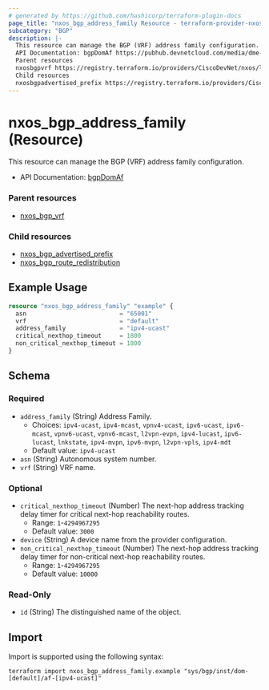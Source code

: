 ```yaml
---
# generated by https://github.com/hashicorp/terraform-plugin-docs
page_title: "nxos_bgp_address_family Resource - terraform-provider-nxos"
subcategory: "BGP"
description: |-
  This resource can manage the BGP (VRF) address family configuration.
  API Documentation: bgpDomAf https://pubhub.devnetcloud.com/media/dme-docs-10-2-2/docs/Routing%20and%20Forwarding/bgp:DomAf/
  Parent resources
  nxosbgpvrf https://registry.terraform.io/providers/CiscoDevNet/nxos/latest/docs/resources/bgp_vrf
  Child resources
  nxosbgpadvertised_prefix https://registry.terraform.io/providers/CiscoDevNet/nxos/latest/docs/resources/bgp_advertised_prefixnxosbgproute_redistribution https://registry.terraform.io/providers/CiscoDevNet/nxos/latest/docs/resources/bgp_route_redistribution
---
```


# nxos_bgp_address_family (Resource)

This resource can manage the BGP (VRF) address family configuration.

- API Documentation: [bgpDomAf](https://pubhub.devnetcloud.com/media/dme-docs-10-2-2/docs/Routing%20and%20Forwarding/bgp:DomAf/)

### Parent resources

- [nxos_bgp_vrf](https://registry.terraform.io/providers/CiscoDevNet/nxos/latest/docs/resources/bgp_vrf)

### Child resources

- [nxos_bgp_advertised_prefix](https://registry.terraform.io/providers/CiscoDevNet/nxos/latest/docs/resources/bgp_advertised_prefix)
- [nxos_bgp_route_redistribution](https://registry.terraform.io/providers/CiscoDevNet/nxos/latest/docs/resources/bgp_route_redistribution)

## Example Usage

```terraform
resource "nxos_bgp_address_family" "example" {
  asn                          = "65001"
  vrf                          = "default"
  address_family               = "ipv4-ucast"
  critical_nexthop_timeout     = 1800
  non_critical_nexthop_timeout = 1800
}
```

<!-- schema generated by tfplugindocs -->
## Schema

### Required

- `address_family` (String) Address Family.
  - Choices: `ipv4-ucast`, `ipv4-mcast`, `vpnv4-ucast`, `ipv6-ucast`, `ipv6-mcast`, `vpnv6-ucast`, `vpnv6-mcast`, `l2vpn-evpn`, `ipv4-lucast`, `ipv6-lucast`, `lnkstate`, `ipv4-mvpn`, `ipv6-mvpn`, `l2vpn-vpls`, `ipv4-mdt`
  - Default value: `ipv4-ucast`
- `asn` (String) Autonomous system number.
- `vrf` (String) VRF name.

### Optional

- `critical_nexthop_timeout` (Number) The next-hop address tracking delay timer for critical next-hop reachability routes.
  - Range: `1`-`4294967295`
  - Default value: `3000`
- `device` (String) A device name from the provider configuration.
- `non_critical_nexthop_timeout` (Number) The next-hop address tracking delay timer for non-critical next-hop reachability routes.
  - Range: `1`-`4294967295`
  - Default value: `10000`

### Read-Only

- `id` (String) The distinguished name of the object.

## Import

Import is supported using the following syntax:

```shell
terraform import nxos_bgp_address_family.example "sys/bgp/inst/dom-[default]/af-[ipv4-ucast]"
```
